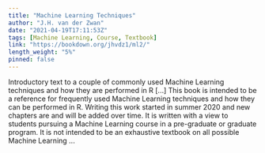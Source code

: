 ```yaml
---
title: "Machine Learning Techniques"
author: "J.H. van der Zwan"
date: "2021-04-19T17:11:53Z"
tags: [Machine Learning, Course, Textbook]
link: "https://bookdown.org/jhvdz1/ml2/"
length_weight: "5%"
pinned: false
---
```


Introductory text to a couple of commonly used Machine Learning techniques and how they are performed in R [...] This book is intended to be a reference for frequently used Machine Learning techniques and how they can be performed in R. Writing this work started in summer 2020 and new chapters are and will be added over time.
It is written with a view to students pursuing a Machine Learning course in a pre-graduate or graduate program. It is not intended to be an exhaustive textbook on all possible Machine Learning ...
